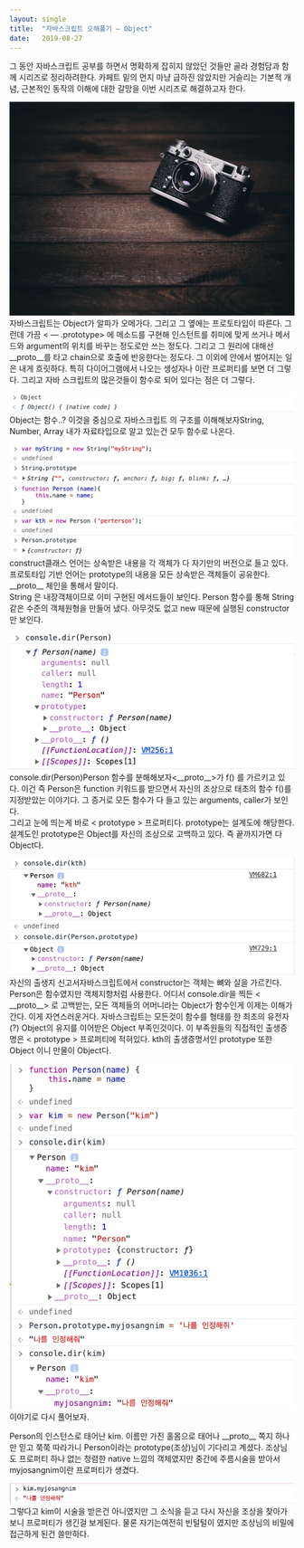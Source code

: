 ```yaml
---
layout:	single
title:	"자바스크립트 오해풀기 — Object"
date:	2019-08-27
---
```


  그 동안 자바스크립트 공부를 하면서 명확하게 잡히지 않았던 것들만 골라 경험담과 함께 시리즈로 정리하려한다. 카페트 밑의 먼지 마냥 급하진 않았지만 거슬리는 기본적 개념, 근본적인 동작의 이해에 대한 갈망을 이번 시리즈로 해결하고자 한다.

![](/img/1*BZPaOXsvnukSx1fTpOtT-g.jpeg)자바스크립트는 Object가 알파가 오메가다. 그리고 그 옆에는 프로토타입이 따른다. 그런데 가끔 < — .prototype> 에 메소드를 구현해 인스턴트를 취미에 맞게 쓰거나 메서드와 argument의 위치를 바꾸는 정도로만 쓰는 정도다. 그리고 그 원리에 대해선 \_\_proto\_\_를 타고 chain으로 호출에 반응한다는 정도다. 그 이외에 안에서 벌어지는 일은 내게 흐릿하다. 특히 다이어그램에서 나오는 생성자나 <prototype>이란 프로퍼티를 보면 더 그렇다. 그리고 자바 스크립트의 많은것들이 함수로 되어 있다는 점은 더 그렇다.

![](/img/1*Y7vVp_D6Yg_ZkDUyDa3H8w.png)Object는 함수..? 이것을 중심으로 자바스크립트 의 구조를 이해해보자String, Number, Array 내가 자료타입으로 알고 있는건 모두 함수로 나온다.

![](/img/1*oSoHqtzsMz4SncDZ2WwKRw.png)construct클래스 언어는 상속받은 내용을 각 객체가 다 자기만의 버전으로 들고 있다. 프로토타입 기반 언어는 prototype의 내용을 모든 상속받은 객체들이 공유한다. \_\_proto\_\_ 체인을 통해서 말이다.  
 String 은 내장객체이므로 이미 구현된 메서드들이 보인다. Person 함수를 통해 String 같은 수준의 객체원형을 만들어 냈다. 아무것도 없고 new 때문에 실행된 constructor만 보인다.

![](/img/1*G71cVXCqWePadb2FFDAjPQ.png)console.dir(Person)Person 함수를 분해해보자<\_\_proto\_\_>가 f() 를 가르키고 있다. 이건 즉 Person은 function 키워드를 받으면서 자신의 조상으로 태초의 함수 f()를 지정받았는 이야기다. 그 증거로 모든 함수가 다 들고 있는 arguments, caller가 보인다.   
 그리고 눈에 띄는게 바로 < prototype > 프로퍼티다. prototype는 설계도에 해당한다. 설계도인 prototype은 Object를 자신의 조상으로 고백하고 있다. 즉 끝까지가면 다 Object다.

![](/img/1*5seQ1ylZzEl1FhVZs7vznw.png)자신의 출생지 신고서자바스크립트에서 constructor는 객체는 뼈와 살을 가르킨다.  
 Person은 함수였지만 객체지향처럼 사용한다. 어디서 console.dir을 찍든 < \_\_proto\_\_> 로 고백받는, 모든 객체들의 어머니라는 Object가 함수인게 이제는 이해가 간다. 이게 자연스러운거다. 자바스크립트는 모든것이 함수를 형태를 한 최초의 유전자(?) Object의 유지를 이어받은 Object 부족인것이다. 이 부족원들의 직접적인 출생증명은 < prototype > 프로퍼티에 적혀있다. kth의 출생증명서인 prototype 또한 Object 이니 만물이 Object다.

![](/img/1*6cpgczsW7QBnONsYv0GXfw.png)이야기로 다시 풀어보자.

Person의 인스턴스로 태어난 kim. 이름만 가진 홀몸으로 태어나 \_\_proto\_\_ 쪽지 하나만 믿고 쭉쭉 따라가니 Person이라는 prototype(조상)님이 기다리고 계셨다. 조상님도 프로퍼티 하나 없는 청렴한 native 느낌의 객체였지만 중간에 주름시술을 받아서 myjosangnim이란 프로퍼티가 생겼다.

![](/img/1*SnkilkAzO-GIwpynUcRcPQ.png)그렇다고 kim이 시술을 받은건 아니였지만 그 소식을 듣고 다시 자신을 조상을 찾아가보니 프로퍼티가 생긴걸 보게된다. 물론 자기는여전히 빈털털이 였지만 조상님의 비밀에 접근하게 된건 쓸만하다.

  